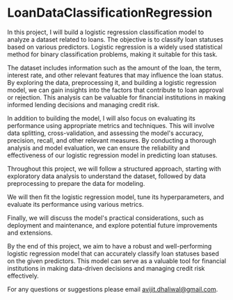 # LoanDataClassificationRegression

In this project, I will  build a logistic regression classification model to analyze a dataset related to loans. The objective is to classify loan statuses based on various predictors. Logistic regression is a widely used statistical method for binary classification problems, making it suitable for this task.

The dataset includes information such as the amount of the loan, the term, interest rate, and other relevant features that may influence the loan status. By exploring the data, preprocessing it, and building a logistic regression model, we can gain insights into the factors that contribute to loan approval or rejection. This analysis can be valuable for financial institutions in making informed lending decisions and managing credit risk.

In addition to building the model, I will also focus on evaluating its performance using appropriate metrics and techniques. This will involve data splitting, cross-validation, and assessing the model's accuracy, precision, recall, and other relevant measures. By conducting a thorough analysis and model evaluation, we can ensure the reliability and effectiveness of our logistic regression model in predicting loan statuses.

Throughout this project, we will follow a structured approach, starting with exploratory data analysis to understand the dataset, followed by data preprocessing to prepare the data for modeling.

We will then fit the logistic regression model, tune its hyperparameters, and evaluate its performance using various metrics.

Finally, we will discuss the model's practical considerations, such as deployment and maintenance, and explore potential future improvements and extensions.

By the end of this project, we aim to have a robust and well-performing logistic regression model that can accurately classify loan statuses based on the given predictors. This model can serve as a valuable tool for financial institutions in making data-driven decisions and managing credit risk effectively.

For any questions or suggestions please email avijit.dhaliwal@gmail.com.
